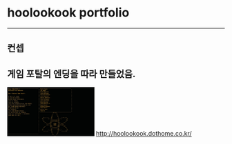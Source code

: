 <h1>hoolookook portfolio</h1>

---------------------------------------------------------------------------------------------------
<h2>컨셉</h2>

게임 포탈의 엔딩을 따라 만들었음.
----------
<img src="/portalEnd.jpg" width="40%" height="30%" title="portalEnding" alt="portalEnding"></img>
http://hoolookook.dothome.co.kr/
